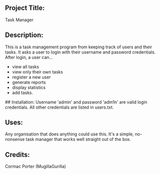 ## Project Title: 
Task Manager

## Description: 
This is a task management program from keeping track of users and their tasks. It asks a user to login with their username and password credentials. After login, a user can...
* view all tasks
* view only their own tasks
* register a new user 
* generate reports
* display statistics
* add tasks.

## Installation: 
Username 'admin' and password 'adm1n' are valid login credentials. All other credentials are listed in users.txt.

## Uses: 
Any organisation that does anything could use this. It's a simple, no-nonsense task manager that works well straight out of the box. 

## Credits: 
Cormac Porter (MugillaGurilla)